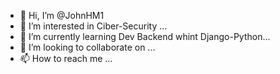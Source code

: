 - 👋 Hi, I’m @JohnHM1
- 👀 I’m interested in Ciber-Security ...
- 🌱 I’m currently learning Dev Backend whint Django-Python...
- 💞️ I’m looking to collaborate on ...
- 📫 How to reach me ...

<!---
JohnHM1/JohnHM1 is a ✨ special ✨ repository because its `README.md` (this file) appears on your GitHub profile.
You can click the Preview link to take a look at your changes.
--->
